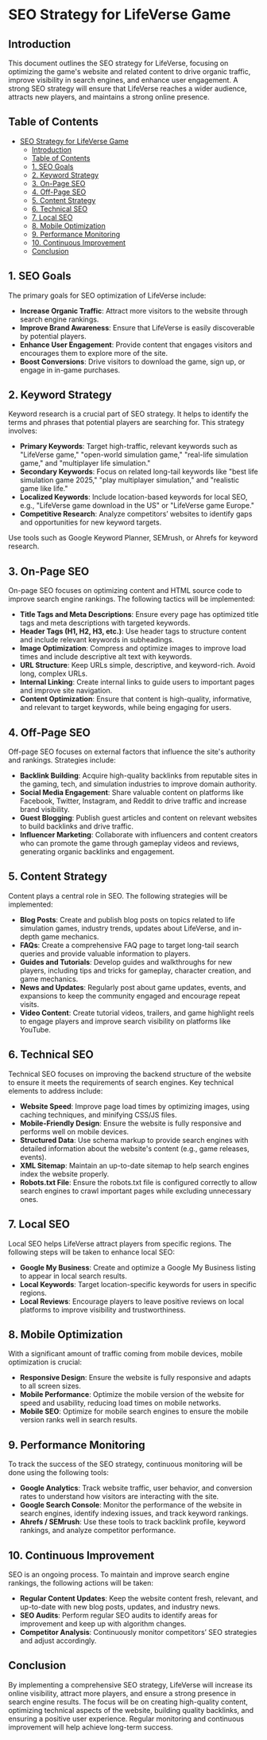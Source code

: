 # SEO Strategy for LifeVerse Game

## Introduction

This document outlines the SEO strategy for LifeVerse, focusing on optimizing the game's website and related content to drive organic traffic, improve visibility in search engines, and enhance user engagement. A strong SEO strategy will ensure that LifeVerse reaches a wider audience, attracts new players, and maintains a strong online presence.

## Table of Contents

- [SEO Strategy for LifeVerse Game](#seo-strategy-for-lifeverse-game)
  - [Introduction](#introduction)
  - [Table of Contents](#table-of-contents)
  - [1. SEO Goals](#1-seo-goals)
  - [2. Keyword Strategy](#2-keyword-strategy)
  - [3. On-Page SEO](#3-on-page-seo)
  - [4. Off-Page SEO](#4-off-page-seo)
  - [5. Content Strategy](#5-content-strategy)
  - [6. Technical SEO](#6-technical-seo)
  - [7. Local SEO](#7-local-seo)
  - [8. Mobile Optimization](#8-mobile-optimization)
  - [9. Performance Monitoring](#9-performance-monitoring)
  - [10. Continuous Improvement](#10-continuous-improvement)
  - [Conclusion](#conclusion)

## 1. SEO Goals

The primary goals for SEO optimization of LifeVerse include:

- **Increase Organic Traffic**: Attract more visitors to the website through search engine rankings.
- **Improve Brand Awareness**: Ensure that LifeVerse is easily discoverable by potential players.
- **Enhance User Engagement**: Provide content that engages visitors and encourages them to explore more of the site.
- **Boost Conversions**: Drive visitors to download the game, sign up, or engage in in-game purchases.

## 2. Keyword Strategy

Keyword research is a crucial part of SEO strategy. It helps to identify the terms and phrases that potential players are searching for. This strategy involves:

- **Primary Keywords**: Target high-traffic, relevant keywords such as "LifeVerse game," "open-world simulation game," "real-life simulation game," and "multiplayer life simulation."
- **Secondary Keywords**: Focus on related long-tail keywords like "best life simulation game 2025," "play multiplayer simulation," and "realistic game like life."
- **Localized Keywords**: Include location-based keywords for local SEO, e.g., "LifeVerse game download in the US" or "LifeVerse game Europe."
- **Competitive Research**: Analyze competitors’ websites to identify gaps and opportunities for new keyword targets.

Use tools such as Google Keyword Planner, SEMrush, or Ahrefs for keyword research.

## 3. On-Page SEO

On-page SEO focuses on optimizing content and HTML source code to improve search engine rankings. The following tactics will be implemented:

- **Title Tags and Meta Descriptions**: Ensure every page has optimized title tags and meta descriptions with targeted keywords.
- **Header Tags (H1, H2, H3, etc.)**: Use header tags to structure content and include relevant keywords in subheadings.
- **Image Optimization**: Compress and optimize images to improve load times and include descriptive alt text with keywords.
- **URL Structure**: Keep URLs simple, descriptive, and keyword-rich. Avoid long, complex URLs.
- **Internal Linking**: Create internal links to guide users to important pages and improve site navigation.
- **Content Optimization**: Ensure that content is high-quality, informative, and relevant to target keywords, while being engaging for users.

## 4. Off-Page SEO

Off-page SEO focuses on external factors that influence the site's authority and rankings. Strategies include:

- **Backlink Building**: Acquire high-quality backlinks from reputable sites in the gaming, tech, and simulation industries to improve domain authority.
- **Social Media Engagement**: Share valuable content on platforms like Facebook, Twitter, Instagram, and Reddit to drive traffic and increase brand visibility.
- **Guest Blogging**: Publish guest articles and content on relevant websites to build backlinks and drive traffic.
- **Influencer Marketing**: Collaborate with influencers and content creators who can promote the game through gameplay videos and reviews, generating organic backlinks and engagement.

## 5. Content Strategy

Content plays a central role in SEO. The following strategies will be implemented:

- **Blog Posts**: Create and publish blog posts on topics related to life simulation games, industry trends, updates about LifeVerse, and in-depth game mechanics.
- **FAQs**: Create a comprehensive FAQ page to target long-tail search queries and provide valuable information to players.
- **Guides and Tutorials**: Develop guides and walkthroughs for new players, including tips and tricks for gameplay, character creation, and game mechanics.
- **News and Updates**: Regularly post about game updates, events, and expansions to keep the community engaged and encourage repeat visits.
- **Video Content**: Create tutorial videos, trailers, and game highlight reels to engage players and improve search visibility on platforms like YouTube.

## 6. Technical SEO

Technical SEO focuses on improving the backend structure of the website to ensure it meets the requirements of search engines. Key technical elements to address include:

- **Website Speed**: Improve page load times by optimizing images, using caching techniques, and minifying CSS/JS files.
- **Mobile-Friendly Design**: Ensure the website is fully responsive and performs well on mobile devices.
- **Structured Data**: Use schema markup to provide search engines with detailed information about the website's content (e.g., game releases, events).
- **XML Sitemap**: Maintain an up-to-date sitemap to help search engines index the website properly.
- **Robots.txt File**: Ensure the robots.txt file is configured correctly to allow search engines to crawl important pages while excluding unnecessary ones.

## 7. Local SEO

Local SEO helps LifeVerse attract players from specific regions. The following steps will be taken to enhance local SEO:

- **Google My Business**: Create and optimize a Google My Business listing to appear in local search results.
- **Local Keywords**: Target location-specific keywords for users in specific regions.
- **Local Reviews**: Encourage players to leave positive reviews on local platforms to improve visibility and trustworthiness.

## 8. Mobile Optimization

With a significant amount of traffic coming from mobile devices, mobile optimization is crucial:

- **Responsive Design**: Ensure the website is fully responsive and adapts to all screen sizes.
- **Mobile Performance**: Optimize the mobile version of the website for speed and usability, reducing load times on mobile networks.
- **Mobile SEO**: Optimize for mobile search engines to ensure the mobile version ranks well in search results.

## 9. Performance Monitoring

To track the success of the SEO strategy, continuous monitoring will be done using the following tools:

- **Google Analytics**: Track website traffic, user behavior, and conversion rates to understand how visitors are interacting with the site.
- **Google Search Console**: Monitor the performance of the website in search engines, identify indexing issues, and track keyword rankings.
- **Ahrefs / SEMrush**: Use these tools to track backlink profile, keyword rankings, and analyze competitor performance.

## 10. Continuous Improvement

SEO is an ongoing process. To maintain and improve search engine rankings, the following actions will be taken:

- **Regular Content Updates**: Keep the website content fresh, relevant, and up-to-date with new blog posts, updates, and industry news.
- **SEO Audits**: Perform regular SEO audits to identify areas for improvement and keep up with algorithm changes.
- **Competitor Analysis**: Continuously monitor competitors’ SEO strategies and adjust accordingly.

## Conclusion

By implementing a comprehensive SEO strategy, LifeVerse will increase its online visibility, attract more players, and ensure a strong presence in search engine results. The focus will be on creating high-quality content, optimizing technical aspects of the website, building quality backlinks, and ensuring a positive user experience. Regular monitoring and continuous improvement will help achieve long-term success.
